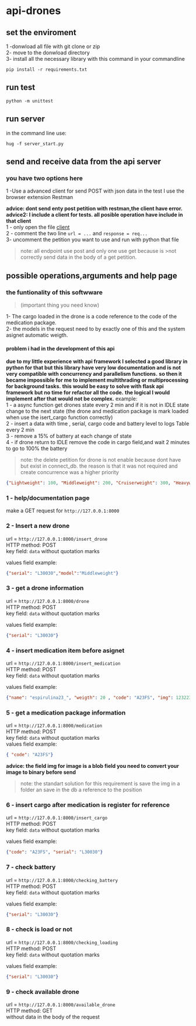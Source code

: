 # api-drones

## set the enviroment
1 -donwload all file with git clone or zip <br/>
2- move to the donwload directory <br/>
3- install all the necessary library with this command in your commandline <br/>
```batch
pip install -r requirements.txt
```

## run test
```batch
python -m unittest
```

## run server
 in the command line use:
```batch
hug -f server_start.py
```

## send and receive data from the api server
### you have two options here

1 -Use a advanced client for send POST with json data
in the test I use the browser extension Restman

**advice: dont send enty post petition with restman,the client have error.** <br/>
**advice2: I include a client for tests. all posible operation have include in that client** <br/>
1 - only open the file [client](https://github.com/N3koSempai/api-drones/blob/main/client.py) <br/>
2 - comment the two line ```url = ...``` and ```response = req...``` <br/>
3- uncomment the petition you want to use and run with python that file <br/>


>note: all endpoint use post and only one use get because is >not correctly send data in the body of a get petition.

## possible operations,arguments and help page

### the funtionality of this softwware
>(important thing you need know)

1- The cargo loaded in the drone is a code reference to the code of the medication package. <br/>
2- the models in the request need to by exactly one of this and the system asignet automatic weigth. <br/>
#### problem i had in the development of this api

**due to my little experience with api framework I selected a good library in python for that but this library have very low documentation and is not very**
**compatible with concurrency and parallelism functions.**
**so then it became impossible for me to implement multithrading or multiprocessing for background tasks.**
**this would be easy to solve with flask api framework but no time for refactor all the code.**
**the logical I would implement after that would not be complex.**
 example: <br/>
1 - a async function get drones state every 2 min and if it is not in IDLE state change to the next state (the drone and medication package is mark loaded when use the isert_cargo function correctly) <br/>
2 - insert a data with time , serial, cargo code and battery level to logs Table every 2 min <br/>
3 -  remove a 15% of battery at each change of state <br/>
4 - if drone return to IDLE remove the code in cargo field,and wait 2 minutes to go to 100% the battery <br/>
>note: the delete petition for drone is not enable because dont have but exist in connect_db. the reason is that it was not required and create concurrence was a higher priority 


```json
{"Lightweight": 100, "Middleweight": 200, "Cruiserweight": 300, "Heavyweight" :500}
```

### 1 - help/documentation page
make a GET request for ```http://127.0.0.1:8000```

### 2 - Insert a new drone
url = ```http://127.0.0.1:8000/insert_drone``` <br/>
HTTP method: POST <br/>
key field: ```data```  without quotation marks <br/>

values field example: 
```json
{"serial": "L30030","model":"Middleweight"}
```

### 3 - get a drone information
url = ```http://127.0.0.1:8000/drone``` <br/>
HTTP method: POST <br/>
key field: ```data```  without quotation marks <br/>

values field example: 
```json
{"serial": "L30030"} 
```

### 4 - insert medication item before asignet
url = ```http://127.0.0.1:8000/insert_medication``` <br/>
HTTP method: POST <br/>
key field: ```data```  without quotation marks <br/>

values field example: 
```json
{"name": "espirulina23_", "weigth": 20 , "code": "A23FS", "img": 12322354676878}
```

### 5 - get a medication package information
url = ```http://127.0.0.1:8000/medication``` <br/>
HTTP method: POST <br/>
key field: ```data```  without quotation marks <br/>
values field example: 
```json
{ "code": "A23FS"}
```

**advice: the field img for image is a blob field you need to convert your image to binary before send**

>note: the standart solution for this requirement is save the img in a folder an save in the db a reference to the position

### 6 - insert cargo after medication is register for reference
url = ```http://127.0.0.1:8000/insert_cargo``` <br/>
HTTP method: POST <br/>
key field: ```data```  without quotation marks <br/>

values field example: 
```json
{"code": "A23FS", "serial": "L30030"}
```


### 7 - check battery
url = ```http://127.0.0.1:8000/checking_battery``` <br/>
HTTP method: POST <br/>
key field: ```data```  without quotation marks <br/>

values field example: 
```json
{"serial": "L30030"}
```

### 8 - check is load or not
url = ```http://127.0.0.1:8000/checking_loading``` <br/>
HTTP method: POST <br/>
key field: ```data```  without quotation marks <br/>

values field example: 
```json
{"serial": "L30030"}
```

### 9 - check available drone

url = ```http://127.0.0.1:8000/available_drone``` <br/>
HTTP method: GET <br/>
without data in the body of the request <br/>
